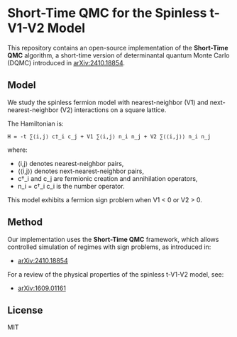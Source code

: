 # Short-Time QMC for the Spinless t-V1-V2 Model

This repository contains an open-source implementation of the **Short-Time QMC** algorithm, a short-time version of determinantal quantum Monte Carlo (DQMC) introduced in [arXiv:2410.18854](https://arxiv.org/abs/2410.18854).

## Model

We study the spinless fermion model with nearest-neighbor (V1) and next-nearest-neighbor (V2) interactions on a square lattice.

The Hamiltonian is:

    H = -t ∑⟨i,j⟩ c†_i c_j + V1 ∑⟨i,j⟩ n_i n_j + V2 ∑⟨⟨i,j⟩⟩ n_i n_j

where:
- ⟨i,j⟩ denotes nearest-neighbor pairs,
- ⟨⟨i,j⟩⟩ denotes next-nearest-neighbor pairs,
- c†_i and c_j are fermionic creation and annihilation operators,
- n_i = c†_i c_i is the number operator.

This model exhibits a fermion sign problem when V1 < 0 or V2 > 0.

## Method

Our implementation uses the **Short-Time QMC** framework, which allows controlled simulation of regimes with sign problems, as introduced in:

- [arXiv:2410.18854](https://arxiv.org/abs/2410.18854)

For a review of the physical properties of the spinless t-V1-V2 model, see:

- [arXiv:1609.01161](https://arxiv.org/pdf/1609.01161)

## License

MIT
